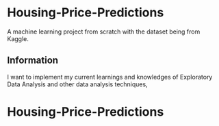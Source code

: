 # Housing-Price-Predictions
A machine learning project from scratch with the dataset being from Kaggle. 

## Information

I want to implement my current learnings and knowledges of Exploratory Data Analysis and other data analysis techniques, 
# Housing-Price-Predictions
